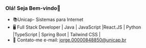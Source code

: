 ### Olá! Seja Bem-vindo👋

- 📚Unicap- Sistemas para Internet
- 🖥️ Full Stack Developer | Java |  JavaScript |React.JS | Python |TypeScript | Spring Boot | Tailwind CSS |
- 📩 Contato-me e-mail: jorge.00000848850@unicap.br


